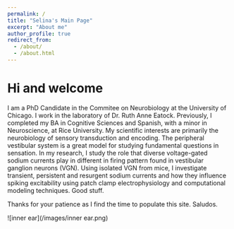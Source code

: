 ```yaml
---
permalink: /
title: "Selina's Main Page"
excerpt: "About me"
author_profile: true
redirect_from: 
  - /about/
  - /about.html
---
```


Hi and welcome
======
I am a PhD Candidate in the Commitee on Neurobiology at the University of Chicago. I work in the laboratory of Dr. Ruth Anne Eatock. Previously, I completed my BA in Cognitive Sciences and Spanish, with a minor in Neuroscience, at Rice University. My scientific interests are primarily the neurobiology of sensory transduction and encoding. The peripheral vestibular system is a great model for studying fundamental questions in sensation. In my research, I study the role that diverse voltage-gated sodium currents play in different in firing pattern found in vestibular ganglion neurons (VGN). Using isolated VGN from mice, I investigate transient, persistent and resurgent sodium currents and how they influence spiking excitability using patch clamp electrophysiology and computational modeling techniques. Good stuff.

Thanks for your patience as I find the time to populate this site. Saludos.

![inner ear](/images/inner ear.png)


